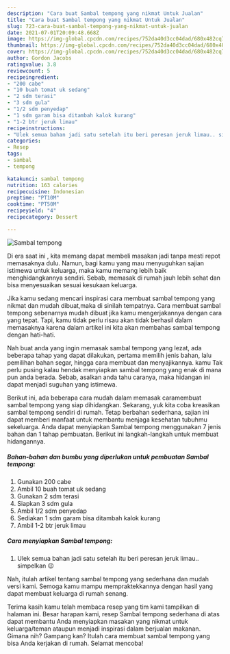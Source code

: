```yaml
---
description: "Cara buat Sambal tempong yang nikmat Untuk Jualan"
title: "Cara buat Sambal tempong yang nikmat Untuk Jualan"
slug: 723-cara-buat-sambal-tempong-yang-nikmat-untuk-jualan
date: 2021-07-01T20:09:48.668Z
image: https://img-global.cpcdn.com/recipes/752da40d3cc04dad/680x482cq70/sambal-tempong-foto-resep-utama.jpg
thumbnail: https://img-global.cpcdn.com/recipes/752da40d3cc04dad/680x482cq70/sambal-tempong-foto-resep-utama.jpg
cover: https://img-global.cpcdn.com/recipes/752da40d3cc04dad/680x482cq70/sambal-tempong-foto-resep-utama.jpg
author: Gordon Jacobs
ratingvalue: 3.8
reviewcount: 5
recipeingredient:
- "200 cabe"
- "10 buah tomat uk sedang"
- "2 sdm terasi"
- "3 sdm gula"
- "1/2 sdm penyedap"
- "1 sdm garam bisa ditambah kalok kurang"
- "1-2 btr jeruk limau"
recipeinstructions:
- "Ulek semua bahan jadi satu setelah itu beri peresan jeruk limau.. simpelkan 😉"
categories:
- Resep
tags:
- sambal
- tempong

katakunci: sambal tempong 
nutrition: 163 calories
recipecuisine: Indonesian
preptime: "PT10M"
cooktime: "PT50M"
recipeyield: "4"
recipecategory: Dessert

---
```



![Sambal tempong](https://img-global.cpcdn.com/recipes/752da40d3cc04dad/680x482cq70/sambal-tempong-foto-resep-utama.jpg)

Di era  saat ini , kita memang dapat membeli masakan jadi tanpa mesti repot memasaknya dulu. Namun, bagi kamu yang mau menyuguhkan sajian istimewa untuk keluarga, maka kamu memang lebih baik menghidangkannya sendiri. Sebab, memasak di rumah jauh lebih sehat dan bisa menyesuaikan sesuai kesukaan keluarga.

Jika kamu sedang mencari inspirasi cara membuat sambal tempong yang nikmat dan mudah dibuat,maka di sinilah tempatnya. Cara membuat sambal tempong  sebenarnya mudah dibuat jika kamu mengerjakannya dengan cara yang tepat. Tapi, kamu tidak perlu risau akan tidak berhasil dalam memasaknya 
karena dalam artikel ini kita akan membahas sambal tempong dengan hati-hati.  



Nah buat anda yang ingin memasak sambal tempong yang lezat, ada beberapa tahap yang dapat dilakukan, pertama memilih jenis bahan, lalu pemilihan bahan segar, hingga cara membuat dan menyajikannya. kamu Tak perlu pusing kalau hendak menyiapkan sambal tempong yang enak di mana pun anda berada. Sebab, asalkan anda  tahu caranya, maka hidangan ini dapat menjadi suguhan yang istimewa.

Berikut ini, ada beberapa cara mudah dalam memasak caramembuat sambal tempong yang siap dihidangkan. Sekarang, yuk kita coba kreasikan sambal tempong sendiri di rumah. Tetap berbahan sederhana, sajian ini dapat memberi manfaat untuk membantu menjaga kesehatan tubuhmu sekeluarga. Anda dapat menyiapkan Sambal tempong menggunakan 7 jenis bahan dan 1 tahap pembuatan. Berikut ini langkah-langkah untuk membuat hidangannya.

<!--inarticleads1-->

##### Bahan-bahan dan bumbu yang diperlukan untuk pembuatan Sambal tempong:

1. Gunakan 200 cabe
1. Ambil 10 buah tomat uk sedang
1. Gunakan 2 sdm terasi
1. Siapkan 3 sdm gula
1. Ambil 1/2 sdm penyedap
1. Sediakan 1 sdm garam bisa ditambah kalok kurang
1. Ambil 1-2 btr jeruk limau




<!--inarticleads2-->

##### Cara menyiapkan Sambal tempong:

1. Ulek semua bahan jadi satu setelah itu beri peresan jeruk limau.. simpelkan 😉




Nah, itulah artikel tentang  sambal tempong  yang sederhana dan mudah versi kami. Semoga kamu mampu mempraktekkannya dengan hasil yang dapat membuat keluarga di rumah senang. 

Terima kasih kamu telah membaca resep yang tim kami tampilkan di halaman ini. Besar harapan kami, resep  Sambal tempong sederhana di atas dapat membantu Anda menyiapkan masakan yang nikmat untuk keluarga/teman ataupun menjadi inspirasi dalam berjualan makanan. Gimana nih? Gampang kan? Itulah cara membuat sambal tempong yang bisa Anda kerjakan di rumah. Selamat mencoba!

